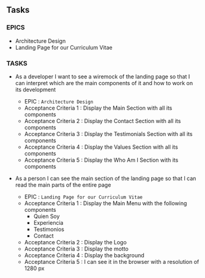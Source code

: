 ## Tasks

### EPICS

* Architecture Design
* Landing Page for our Curriculum Vitae

### TASKS

* As a developer I want to see a wiremock of the landing page so that I can interpret which are the main components of it and how to work on its development 
  * EPIC : ``` Architecture Design  ```
  * Acceptance Criteria 1 : Display the Main Section with all its components
  * Acceptance Criteria 2 : Display the Contact Section with all its components
  * Acceptance Criteria 3 : Display the Testimonials Section with all its components
  * Acceptance Criteria 4 : Display the Values Section with all its components
  * Acceptance Criteria 5 : Display the Who Am I Section with its components

* As a person I can see the main section of the landing page so that I can read the main parts of the entire page 
  * EPIC : ``` Landing Page for our Curriculum Vitae  ```
  * Acceptance Criteria 1 : Display the Main Menu with the following components
    * Quien Soy
    * Experiencia
    * Testimonios
    * Contact
  * Acceptance Criteria 2 : Display the Logo
  * Acceptance Criteria 3 : Display the motto
  * Acceptance Criteria 4 : Display the background
  * Acceptance Criteria 5 : I can see it in the browser with a resolution of 1280 px
